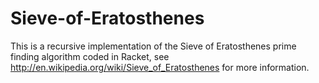 Sieve-of-Eratosthenes
=====================

This is a recursive implementation of the Sieve of Eratosthenes prime finding algorithm coded in Racket, see http://en.wikipedia.org/wiki/Sieve_of_Eratosthenes for more information.

